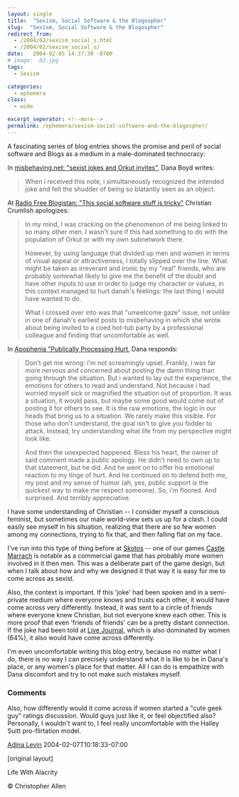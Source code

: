 ```yaml
---
layout: single
title:  "Sexism, Social Software & the Blogospher"
slug:  "Sexism, Social Software & the Blogospher"
redirect_from:
  - /2004/02/sexism_social_s.html
  - /2004/02/sexism_social_s/
date:   2004-02-05 14:37:38 -0700
# image:  02.jpg
tags: 
  - Sexism

categories:
  - ephemera
class:
  - wide

excerpt_seperator: <!--more-->
permalink: /ephemera/sexism-social-software-and-the-blogospher/
---
```


A fascinating series of blog entries shows the promise and peril of social software and Blogs as a medium in a male-dominated technocracy:

In [misbehaving.net: "sexist jokes and Orkut invites"](https://web.archive.org/web/20050211011247/http://www.misbehaving.net/2004/02/sexist_jokes_an.html), Dana Boyd writes:

> When i received this note, i simultaneously recognized the intended joke and felt the shudder of being so blatantly seen as an object.

At [Radio Free Blogistan: "This social software stuff is tricky"](https://web.archive.org/web/20041121075155/http://radiofreeblogistan.com/2004/02/04/this_social_software_stuff_is_tricky.html) Christian Crumlish apologizes:

> In my mind, I was cracking on the phenomenon of me being linked to so many other men. I wasn't sure if this had something to do with the population of Orkut or with my own subnetwork there.
> 
> However, by using language that divided up men and women in terms of visual appeal or attractiveness, I totally slipped over the line. What might be taken as irreverant and ironic by my "real" friends, who are probably somewhat likely to give me the benefit of the doubt and have other inputs to use in order to judge my character or values, in this context managed to hurt danah's feelings: the last thing I would have wanted to do.
> 
> What I crossed over into was that "unwelcome gaze" issue, not unlike in one of danah's earliest posts to misbehaving in which she wrote about being invited to a coed hot-tub party by a professional colleague and finding that uncomfortable as well.

  
In [Apophenia "Publically Processing Hurt](http://www.zephoria.org/thoughts/archives/2004/02/05/publicly_processing_hurt.html), Dana responds:

> Don't get me wrong: i'm not screamingly upset. Frankly, i was far more nervous and concerned about posting the damn thing than going through the situation. But i wanted to lay out the experience, the emotions for others to read and understand. Not because i had worried myself sick or magnified the situation out of proportion. It was a situation, it would pass, but maybe some good would come out of posting it for others to see. It is the raw emotions, the logic in our heads that bring us to a situation. We rarely make this visible. For those who don't understand, the goal isn't to give you fodder to attack. Instead, try understanding what life from my perspective might look like.
> 
> And then the unexpected happened. Bless his heart, the owner of said comment made a public apology. He didn't need to own up to that statement, but he did. And he went on to offer his emotional reaction to my tinge of hurt. And he continued on to defend both me, my post and my sense of humor (ah, yes, public support is the quickest way to make me respect someone). So, i'm floored. And surprised. And terribly appreciative.

I have some understanding of Christian -- I consider myself a conscious feminist, but sometimes our male world-view sets us up for a clash. I could easily see myself in his situation, realizing that there are so few women among my connections, trying to fix that, and then falling flat on my face.

I've run into this type of thing before at [Skotos](http://www.skotos.net/) \-\- one of our games [Castle Marrach](https://web.archive.org/web/20100310122233/http://www.skotos.net/games/marrach/) is notable as a commercial game that has probably more women involved in it then men. This was a deliberate part of the game design, but when I talk about how and why we designed it that way it is easy for me to come across as sexist.

Also, the context is important. If this 'joke' had been spoken and in a semi-private medium where everyone knows and trusts each other, it would have come across very differently. Instead, it was sent to a circle of friends where everyone knew Christian, but not everyone knew each other. This is more proof that even 'friends of friends' can be a pretty distant connection. If the joke had been told at [Live Journal](http://www.livejournal.com), which is also dominated by women (64%), it also would have come across differently.

I'm even uncomfortable writing this blog entry, because no matter what I do, there is no way I can precisely understand what it is like to be in Dana's place, or any women's place for that matter. All I can do is empathize with Dana discomfort and try to not make such mistakes myself.  

### Comments

Also, how differently would it come across if women started a "cute geek guy" ratings discussion. Would guys just like it, or feel objectified also? Personally, I wouldn't want to, I feel really uncomfortable with the Halley Suitt pro-flirtation model.

[Adina Levin](http://www.alevin.com/weblog) 2004-02-07T10:18:33-07:00

[original layout]

Life With Alacrity

© Christopher Allen